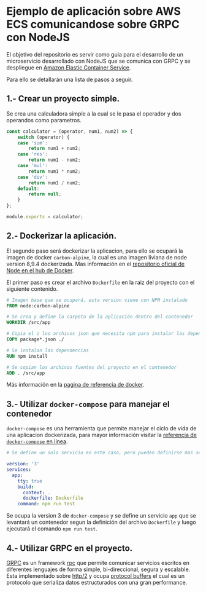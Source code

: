 # Ejemplo de aplicación sobre AWS ECS comunicandose sobre GRPC con NodeJS

El objetivo del repositorio es servir como guia para el desarrollo de un microservicio desarrollado con NodeJS que se comunica con GRPC y se despliegue en [Amazon Elastic Container Service](https://aws.amazon.com/ecs/).

Para ello se detallarán una lista de pasos a seguir.

## 1.- Crear un proyecto simple.
Se crea una calculadora simple a la cual se le pasa el operador y dos operandos como parametros.

```js
const calculator = (operator, num1, num2) => {
    switch (operator) {
    case 'sum':
        return num1 + num2;
    case 'res':
        return num1 - num2;
    case 'mul':
        return num1 * num2;
    case 'div':
        return num1 / num2;
    default:
        return null;
    }
};

module.exports = calculator;
```

## 2.- Dockerizar la aplicación.

El segundo paso será dockerizar la aplicacion, para ello se ocupará la imagen de docker `carbon-alpine`, la cual es una imagen liviana de node version 8,9.4 dockerizada. Mas información en el [repositorio oficial de Node en el hub de Docker](https://hub.docker.com/_/node/).

El primer paso es crear el archivo `Dockerfile` en la raiz del proyecto con el siguiente contenido.

```Dockerfile
# Imagen base que se ocupará, esta version viene con NPM instalado
FROM node:carbon-alpine

# Se crea y define la carpeta de la aplicación dentro del contenedor
WORKDIR /src/app

# Copia el o los archivos json que necesita npm para instalar las dependecias
COPY package*.json ./

# Se instalan las dependencias
RUN npm install

# Se copian los archivos fuentes del proyecto en el contenedor
ADD . /src/app
```

Más información en la [pagina de referencia de docker](https://docs.docker.com/engine/reference/builder/).

## 3.- Utilizar `docker-compose` para manejar el contenedor

`docker-compose` es una herramienta que permite manejar el ciclo de vida de una aplicacion dockerizada, para mayor información visitar la [referencia de `docker-compose` en línea](https://docs.docker.com/compose/overview/).

```yml
# Se define un solo servicio en este caso, pero pueden definirse mas servicios y ejecutarse todos a la vez, por separado y definir dependencias entre servicios.

version: '3'
services:
  app:
    tty: true
    build:
      context: .
      dockerfile: Dockerfile
    command: npm run test
```

Se ocupa la version 3 de `docker-compose` y se define un servicio `app` que se levantará un contenedor segun la definición del archivo `Dockerfile` y luego ejecutará el comando `npm run test`.

## 4.- Utilizar GRPC en el proyecto.

[GRPC](https://grpc.io/) es un framework [rpc](https://es.wikipedia.org/wiki/Llamada_a_procedimiento_remoto) que permite comunicar servicios escritos en diferentes lenguajes de forma simple, bi-direccional, segura y escalable. Esta implementado sobre [http/2](https://http2.github.io/) y ocupa [protocol buffers](https://developers.google.com/protocol-buffers/docs/overview) el cual es un protocolo que serializa datos estructurados con una gran performance.